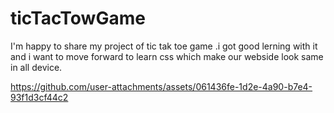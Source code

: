 # ticTacTowGame
I'm happy to share my project of tic tak toe game .i got good lerning with it and i want to move forward to learn css which make our webside look same in all device.

https://github.com/user-attachments/assets/061436fe-1d2e-4a90-b7e4-93f1d3cf44c2

